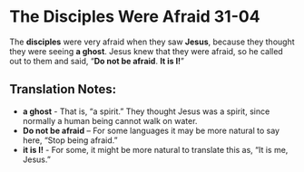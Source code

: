 The Disciples Were Afraid 31-04
=================================


The **disciples** were very afraid when they saw **Jesus**, because they
thought they were seeing **a ghost**. Jesus knew that they were afraid, so
he called out to them and said, “**Do not be afraid**. **It is I!**”

Translation Notes:
------------------

-   **a ghost** - That is, “a spirit.” They thought Jesus was
a spirit,
    since normally a human being cannot walk on water.
-   **Do not be afraid** – For some languages it may be more natural to
    say here, “Stop being afraid.”
-   **it is I!** - For some, it might be more natural to translate this
    as, “It is me, Jesus.”

